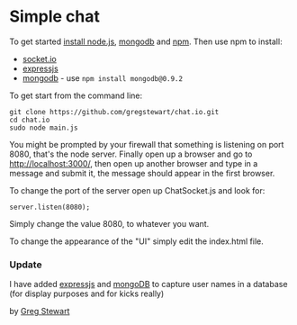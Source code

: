 # Simple chat

To get started [install node.js](https://github.com/joyent/node/wiki/Installation), [mongodb](http://www.mongodb.org/downloads) and [npm](http://npmjs.org/). Then use npm to install:

 * [socket.io](http://socket.io/)
 * [expressjs](http://expressjs.com/)
 * [mongodb](https://github.com/christkv/node-mongodb-native/) - use `npm install mongodb@0.9.2`

To get start from the command line:

    git clone https://github.com/gregstewart/chat.io.git
    cd chat.io
    sudo node main.js


You might be prompted by your firewall that something is listening on port 8080, that's the node server. Finally open up a browser and go to [http://localhost:3000/](http://localhost:3000/), then open up another browser and type in a message and submit it, the message should appear in the first browser.

To change the port of the server open up ChatSocket.js and look for:

`server.listen(8080);`

Simply change the value 8080, to whatever you want.

To change the appearance of the "UI" simply edit the index.html file.

### Update

I have added [expressjs](http://expressjs.com/) and [mongoDB](http://www.mongodb.org/) to capture user names in a database (for display purposes and for kicks really)

by [Greg Stewart](http://gregs.tcias.co.uk/)